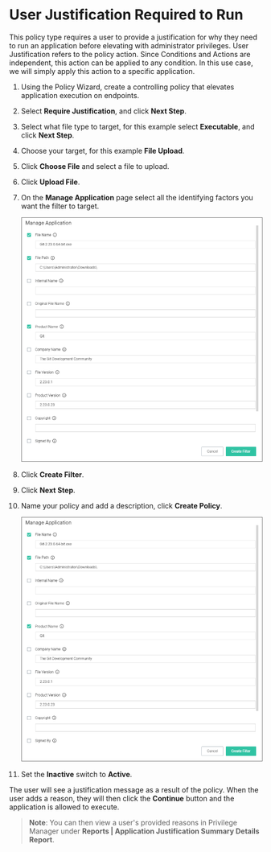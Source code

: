 [title]: # (User Justification)
[tags]: # (elevate)
[priority]: # (4)
# User Justification Required to Run

This policy type requires a user to provide a justification for why they need to run an application before elevating with administrator privileges. User Justification refers to the policy action. Since Conditions and Actions are independent, this action can be applied to any condition. In this use case, we will simply apply this action to a specific application.

1. Using the Policy Wizard, create a controlling policy that elevates application execution on endpoints.
1. Select __Require Justification__, and click __Next Step__.
1. Select what file type to target, for this example select __Executable__, and click __Next Step__.
1. Choose your target, for this example __File Upload__.
1. Click __Choose File__ and select a file to upload.
1. Click __Upload File__.
1. On the __Manage Application__ page select all the identifying factors you want the filter to target.

   ![manage app](images/user-just/us-1.png "Details to be targeted by filter")
1. Click __Create Filter__.
1. Click __Next Step__.
1. Name your policy and add a description, click __Create Policy__.

   ![policy](images/user-just/us-1.png "User Justification Git application policy")
1. Set the __Inactive__ switch to __Active__.

The user will see a justification message as a result of the policy.
When the user adds a reason, they will then click the __Continue__ button and the application is allowed to execute.

>**Note**: You can then view a user's provided reasons in Privilege Manager under __Reports | Application Justification Summary Details Report__.
